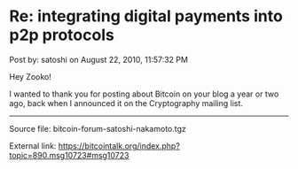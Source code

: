 # Re: integrating digital payments into p2p protocols

Post by: satoshi on August 22, 2010, 11:57:32 PM

Hey Zooko!

I wanted to thank you for posting about Bitcoin on your blog a year or two ago, back when I announced it on the Cryptography mailing list.

---

Source file: bitcoin-forum-satoshi-nakamoto.tgz

External link: https://bitcointalk.org/index.php?topic=890.msg10723#msg10723
